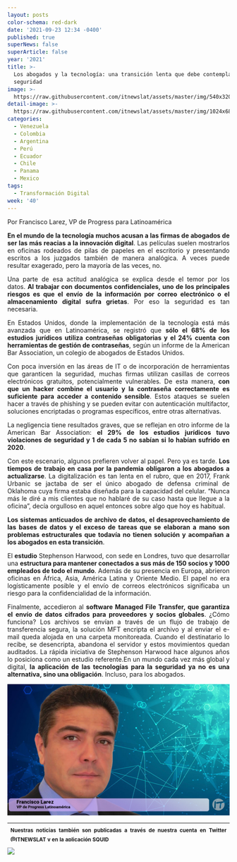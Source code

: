 ```yaml
---
layout: posts
color-schema: red-dark
date: '2021-09-23 12:34 -0400'
published: true
superNews: false
superArticle: false
year: '2021'
title: >-
  Los abogados y la tecnología: una transición lenta que debe contemplar la
  seguridad
image: >-
  https://raw.githubusercontent.com/itnewslat/assets/master/img/540x320/Francisco-Larez-p.jpg
detail-image: >-
  https://raw.githubusercontent.com/itnewslat/assets/master/img/1024x680/Francisco-Larez-g.jpg
categories:
  - Venezuela
  - Colombia
  - Argentina
  - Perú
  - Ecuador
  - Chile
  - Panama
  - Mexico
tags:
  - Transformación Digital
week: '40'
---
```


<p style="text-align: justify;">Por Francisco Larez, VP de Progress para Latinoamérica</p>
<p style="text-align: justify;"><strong>En el mundo de la tecnología muchos acusan a las firmas de abogados de ser las más reacias a la innovación digital</strong>. Las películas suelen mostrarlos en oficinas rodeados de pilas de papeles en el escritorio y presentando escritos a los juzgados también de manera analógica. A veces puede resultar exagerado, pero la mayoría de las veces, no.</p>
<p style="text-align: justify;">Una parte de esa actitud analógica se explica desde el temor por los datos. <strong>Al trabajar con documentos confidenciales, uno de los principales riesgos es que el envío de la información por correo electrónico o el almacenamiento digital sufra grietas</strong>. Por eso la seguridad es tan necesaria.</p>
<p style="text-align: justify;">En Estados Unidos, donde la implementación de la tecnología está más avanzada que en Latinoamérica, se registró que <strong>sólo el 68% de los estudios jurídicos utiliza contraseñas obligatorias y el 24% cuenta con herramientas de gestión de contraseñas</strong>, según un informe de la American Bar Association, un colegio de abogados de Estados Unidos.</p>
<p style="text-align: justify;">Con poca inversión en las áreas de IT o de incorporación de herramientas que garanticen la seguridad, muchas firmas utilizan casillas de correos electrónicos gratuitos, potencialmente vulnerables. De esta manera, <strong>con que un hacker combine el usuario y la contraseña correctamente es suficiente para acceder a contenido sensible</strong>. Estos ataques se suelen hacer a través de phishing y se pueden evitar con autenticación multifactor, soluciones encriptadas o programas específicos, entre otras alternativas.</p>
<p style="text-align: justify;">La negligencia tiene resultados graves, que se reflejan en otro informe de la American Bar Association: <strong>el 29% de los estudios jurídicos tuvo violaciones de seguridad y 1 de cada 5 no sabían si lo habían sufrido en 2020</strong>.</p>
<p style="text-align: justify;">Con este escenario, algunos prefieren volver al papel. Pero ya es tarde. <strong>Los tiempos de trabajo en casa por la pandemia obligaron a los abogados a actualizarse</strong>. La digitalización es tan lenta en el rubro, que en 2017, Frank Urbanic se jactaba de ser el único abogado de defensa criminal de Oklahoma cuya firma estaba diseñada para la capacidad del celular. “Nunca más le diré a mis clientes que no hablaré de su caso hasta que llegue a la oficina”, decía orgulloso en aquel entonces sobre algo que hoy es habitual.</p>
<p style="text-align: justify;"><strong>Los sistemas anticuados de archivo de datos, el desaprovechamiento de las bases de datos y el exceso de tareas que se elaboran a mano son problemas estructurales que todavía no tienen solución y acompañan a los abogados en esta transición</strong>.</p>
<p style="text-align: justify;">El <strong>estudio</strong> Stephenson Harwood, con sede en Londres, tuvo que desarrollar una <strong>estructura para mantener conectados a sus más de 150 socios y 1000 empleados de todo el mundo</strong>. Además de su presencia en Europa, abrieron oficinas en África, Asia, América Latina y Oriente Medio. El papel no era logísticamente posible y el envío de correos electrónicos significaba un riesgo para la confidencialidad de la información.</p>
<p style="text-align: justify;">Finalmente, accedieron al <strong>software Managed File Transfer, que garantiza el envío de datos cifrados para proveedores y socios globales</strong>. ¿Cómo funciona? Los archivos se envían a través de un flujo de trabajo de transferencia segura, la solución MFT encripta el archivo y al enviar el e-mail queda alojada en una carpeta monitoreada. Cuando el destinatario lo recibe, se desencripta, abandona el servidor y estos movimientos quedan auditados. La rápida iniciativa de Stephenson Harwood hace algunos años lo posiciona como un estudio referente.En un mundo cada vez más global y digital, <strong>la aplicación de las tecnologías para la seguridad ya no es una alternativa, sino una obligación</strong>. Incluso, para los abogados.</p>

![](https://raw.githubusercontent.com/itnewslat/assets/master/img/540x320/Francisco-Larez-p.jpg)

<table style="height: 42px;" width="569">
<tbody>
<tr>
<td style="text-align: justify;"><sub><strong>Nuestras noticias también son publicadas a través de nuestra cuenta en Twitter <a href="https://twitter.com/itnewslat?lang=es">@ITNEWSLAT</a> y en la aplicación <a href="https://squidapp.co/en/">SQUID</a></strong></sub></td>
</tr>
</tbody>
</table>

<img src="https://tracker.metricool.com/c3po.jpg?hash=56f88a41e39ab42c063cc51676587a04"/>


